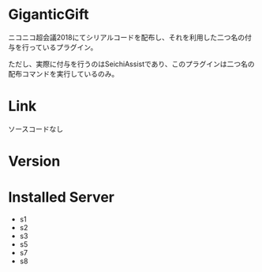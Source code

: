 # GiganticGift
ニコニコ超会議2018にてシリアルコードを配布し、それを利用した二つ名の付与を行っているプラグイン。

ただし、実際に付与を行うのはSeichiAssistであり、このプラグインは二つ名の配布コマンドを実行しているのみ。

# Link
ソースコードなし

# Version

# Installed Server
- s1
- s2
- s3
- s5
- s7
- s8
